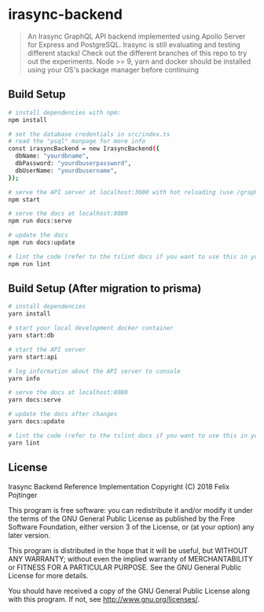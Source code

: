 # irasync-backend

> An Irasync GraphQL API backend implemented using Apollo Server for Express and PostgreSQL.
> Irasync is still evaluating and testing different stacks! Check out the different branches of this repo to try out the experiments.
> Node >= 9, yarn and docker should be installed using your OS's package manager before continuing

## Build Setup

``` bash
# install dependencies with npm:
npm install

# set the database credentials in src/index.ts
# read the "psql" manpage for more info
const irasyncBackend = new IrasyncBackend({
  dbName: "yourdbname",
  dbPassword: "yourdbuserpassword",
  dbUserName: "yourdbusername",
});

# serve the API server at localhost:3000 with hot reloading (use /graphiql for testing)
npm start

# serve the docs at localhost:8080
npm run docs:serve

# update the docs
npm run docs:update

# lint the code (refer to the tslint docs if you want to use this in your IDE)
npm run lint
```

## Build Setup (After migration to prisma)

```bash
# install dependencies
yarn install

# start your local development docker container
yarn start:db

# start the API server
yarn start:api

# log information about the API server to console
yarn info

# serve the docs at localhost:8080
yarn docs:serve

# update the docs after changes
yarn docs:update

# lint the code (refer to the tslint docs if you want to use this in your IDE)
yarn lint
```

## License

Irasync Backend Reference Implementation
Copyright (C) 2018 Felix Pojtinger

This program is free software: you can redistribute it and/or modify
it under the terms of the GNU General Public License as published by
the Free Software Foundation, either version 3 of the License, or
(at your option) any later version.

This program is distributed in the hope that it will be useful,
but WITHOUT ANY WARRANTY; without even the implied warranty of
MERCHANTABILITY or FITNESS FOR A PARTICULAR PURPOSE.  See the
GNU General Public License for more details.

You should have received a copy of the GNU General Public License
along with this program.  If not, see <http://www.gnu.org/licenses/>.